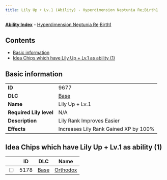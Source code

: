 ```yaml
---
title: Lily Up + Lv.1 (Ability) - Hyperdimension Neptunia Re;Birth1
---
```


[**Ability Index**](/neptunia/rb1/ability/index.html) - [Hyperdimension Neptunia Re;Birth1](/neptunia/rb1)

## Contents

- [Basic information](#basic-information)
- [Idea Chips which have Lily Up + Lv.1 as ability (1)](#idea-chips-which-have-lily-up-lv1-as-ability-1)

## Basic information

|   |   |
| -- | -- |
| **ID** | 9677
**DLC** | [Base](/neptunia/rb1/dlc/1-base.html)
**Name** | Lily Up + Lv.1
**Required Lily level** | N/A
**Description** | Lily Rank Improves Easier
**Effects** | Increases Lily Rank Gained XP by 100% |


## Idea Chips which have Lily Up + Lv.1 as ability (1)

|    | ID | DLC | Name |
| -- | -- | --- | ---- |
| <input type="checkbox" id="rb1-item-1-5178" class="trackbox" /> | 5178 | [Base](/neptunia/rb1/dlc/1-base.html) | [Orthodox](/neptunia/rb1/item/1-5178-orthodox.html) |
